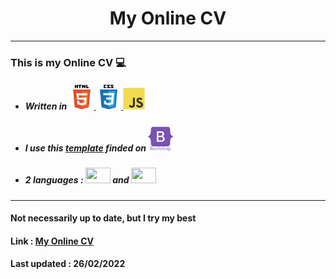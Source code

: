 <h1 align="center">My Online CV</h1>

<hr>

<h3 align="left">This is my Online CV 💻</h3>

- <h5 align="left">Written in <a href="https://www.w3.org/html/" target="_blank"> <img src="https://raw.githubusercontent.com/devicons/devicon/master/icons/html5/html5-original-wordmark.svg" alt="html5" width="40" height="40"/> </a><a href="https://www.w3schools.com/css/" target="_blank"> <img src="https://raw.githubusercontent.com/devicons/devicon/master/icons/css3/css3-original-wordmark.svg" alt="css3" width="40" height="40"/> </a><a href="https://developer.mozilla.org/en-US/docs/Web/JavaScript" target="_blank"> <img src="https://raw.githubusercontent.com/devicons/devicon/master/icons/javascript/javascript-original.svg" alt="javascript" width="35" height="35"/> </a></h5>
- <h5 align="left">I use this <a href="https://startbootstrap.com/theme/resume" target="_blank">template</a> finded on <a href="https://getbootstrap.com" target="_blank"> <img src="https://raw.githubusercontent.com/devicons/devicon/master/icons/bootstrap/bootstrap-plain-wordmark.svg" alt="bootstrap" width="40" height="40"/> </a></h5>
- <h5 align="left">2 languages : <img src="https://upload.wikimedia.org/wikipedia/commons/thumb/c/c3/Flag_of_France.svg/langfr-225px-Flag_of_France.svg.png" width="40" height="25" /> and <img src="https://upload.wikimedia.org/wikipedia/commons/thumb/8/83/Flag_of_the_United_Kingdom_%283-5%29.svg/1200px-Flag_of_the_United_Kingdom_%283-5%29.svg.png" width="40" height="25" />


<hr>

<h4 align="left">Not necessarily up to date, but I try my best</h4>
<h4 align="left">Link : <a href="https://valentinthirioncv.netlify.app/indexenglish" target="_blank">My Online CV</a></h4>
<h4 align="left">Last updated : 26/02/2022</h4>
